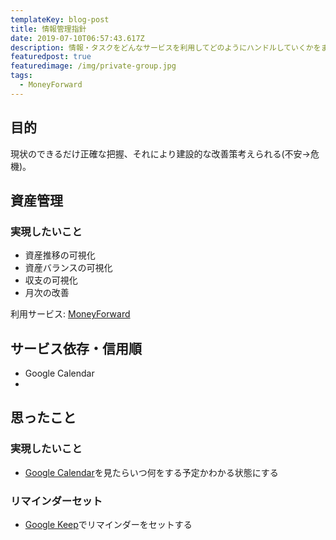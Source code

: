 ```yaml
---
templateKey: blog-post
title: 情報管理指針
date: 2019-07-10T06:57:43.617Z
description: 情報・タスクをどんなサービスを利用してどのようにハンドルしていくかをまとめる。
featuredpost: true
featuredimage: /img/private-group.jpg
tags:
  - MoneyForward
---
```

## 目的
現状のできるだけ正確な把握、それにより建設的な改善策考えられる(不安->危機)。

## 資産管理
### 実現したいこと
- 資産推移の可視化
- 資産バランスの可視化
- 収支の可視化
- 月次の改善

利用サービス: [MoneyForward](https://moneyforward.com/) 

## サービス依存・信用順
- Google Calendar
-

## 思ったこと
### 実現したいこと
- [Google Calendar](https://calendar.google.com/)を見たらいつ何をする予定かわかる状態にする

### リマインダーセット
- [Google Keep](https://keep.google.com)でリマインダーをセットする
